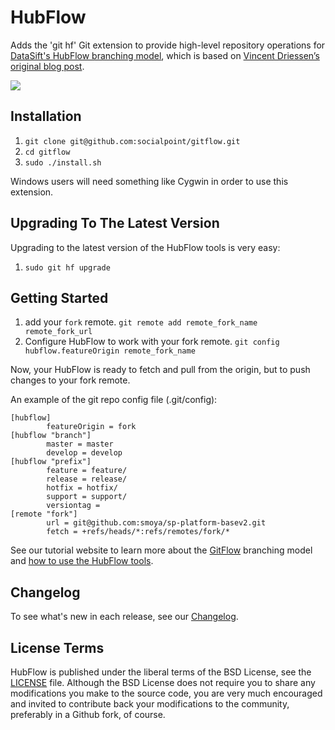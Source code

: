 HubFlow
=======

Adds the 'git hf' Git extension to provide high-level repository operations
for [DataSift's HubFlow branching model](http://datasift.github.com/gitflow/), which is based on [Vincent Driessen’s original blog post](http://nvie.com/posts/a-successful-git-branching-model/).

![](http://nvie.com/img/2009/12/Screen-shot-2009-12-24-at-11.32.03.png)

Installation
------------

1. `git clone git@github.com:socialpoint/gitflow.git`
2. `cd gitflow`
3. `sudo ./install.sh`

Windows users will need something like Cygwin in order to use this extension.

Upgrading To The Latest Version
-------------------------------

Upgrading to the latest version of the HubFlow tools is very easy:

1. `sudo git hf upgrade`

Getting Started
---------------

1. add your `fork` remote. `git remote add remote_fork_name remote_fork_url`
2. Configure HubFlow to work with your fork remote. `git config hubflow.featureOrigin remote_fork_name`

Now, your HubFlow is ready to fetch and pull from the origin, but to push changes to your fork remote.

An example of the git repo config file (.git/config):

    [hubflow]
            featureOrigin = fork
    [hubflow "branch"]
            master = master
            develop = develop
    [hubflow "prefix"]
            feature = feature/
            release = release/
            hotfix = hotfix/
            support = support/
            versiontag =
    [remote "fork"]
            url = git@github.com:smoya/sp-platform-basev2.git
            fetch = +refs/heads/*:refs/remotes/fork/*

See our tutorial website to learn more about the [GitFlow](http://datasift.github.com/gitflow/IntroducingGitFlow.html) branching model and [how to use the HubFlow tools](http://datasift.github.com/gitflow/GitFlowForGitHub.html).

Changelog
---------

To see what's new in each release, see our [Changelog](http://datasift.github.com/gitflow/ChangeLog.html).

License Terms
-------------
HubFlow is published under the liberal terms of the BSD License, see the
[LICENSE](LICENSE) file. Although the BSD License does not require you to share
any modifications you make to the source code, you are very much encouraged and
invited to contribute back your modifications to the community, preferably
in a Github fork, of course.
